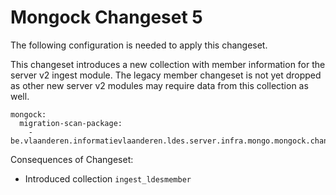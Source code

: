 # Mongock Changeset 5

The following configuration is needed to apply this changeset.

This changeset introduces a new collection with member information for the server v2 ingest module.
The legacy member changeset is not yet dropped as other new server v2 modules may require data from this collection
as well.

```
mongock:
  migration-scan-package:
    - be.vlaanderen.informatievlaanderen.ldes.server.infra.mongo.mongock.changeset5
```

Consequences of Changeset:
* Introduced collection `ingest_ldesmember`
